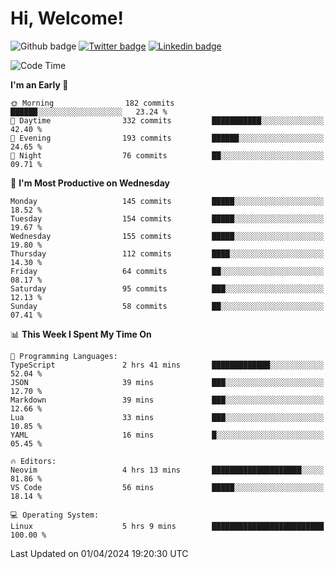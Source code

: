   # Hi, Welcome!
  ![Github badge](https://img.shields.io/github/followers/kraken-afk.svg?style=social&label=Follow&maxAge=2592000)
  [![Twitter badge](https://img.shields.io/badge/-Twitter-00acee?style=flat-square&logo=Twitter&logoColor=white)](https://twitter.com/trshppl)
  [![Linkedin badge](https://img.shields.io/badge/LinkedIn-0077B5?style=flat-square&logo=linkedin&logoColor=white)](https://www.linkedin.com/in/noveanrer)
<!--START_SECTION:waka-->
![Code Time](http://img.shields.io/badge/Code%20Time-124%20hrs%2033%20mins-blue)

**I'm an Early 🐤** 

```text
🌞 Morning                182 commits         ██████░░░░░░░░░░░░░░░░░░░   23.24 % 
🌆 Daytime                332 commits         ███████████░░░░░░░░░░░░░░   42.40 % 
🌃 Evening                193 commits         ██████░░░░░░░░░░░░░░░░░░░   24.65 % 
🌙 Night                  76 commits          ██░░░░░░░░░░░░░░░░░░░░░░░   09.71 % 
```
📅 **I'm Most Productive on Wednesday** 

```text
Monday                   145 commits         █████░░░░░░░░░░░░░░░░░░░░   18.52 % 
Tuesday                  154 commits         █████░░░░░░░░░░░░░░░░░░░░   19.67 % 
Wednesday                155 commits         █████░░░░░░░░░░░░░░░░░░░░   19.80 % 
Thursday                 112 commits         ████░░░░░░░░░░░░░░░░░░░░░   14.30 % 
Friday                   64 commits          ██░░░░░░░░░░░░░░░░░░░░░░░   08.17 % 
Saturday                 95 commits          ███░░░░░░░░░░░░░░░░░░░░░░   12.13 % 
Sunday                   58 commits          ██░░░░░░░░░░░░░░░░░░░░░░░   07.41 % 
```


📊 **This Week I Spent My Time On** 

```text
💬 Programming Languages: 
TypeScript               2 hrs 41 mins       █████████████░░░░░░░░░░░░   52.04 % 
JSON                     39 mins             ███░░░░░░░░░░░░░░░░░░░░░░   12.70 % 
Markdown                 39 mins             ███░░░░░░░░░░░░░░░░░░░░░░   12.66 % 
Lua                      33 mins             ███░░░░░░░░░░░░░░░░░░░░░░   10.85 % 
YAML                     16 mins             █░░░░░░░░░░░░░░░░░░░░░░░░   05.45 % 

🔥 Editors: 
Neovim                   4 hrs 13 mins       ████████████████████░░░░░   81.86 % 
VS Code                  56 mins             █████░░░░░░░░░░░░░░░░░░░░   18.14 % 

💻 Operating System: 
Linux                    5 hrs 9 mins        █████████████████████████   100.00 % 
```


 Last Updated on 01/04/2024 19:20:30 UTC
<!--END_SECTION:waka-->